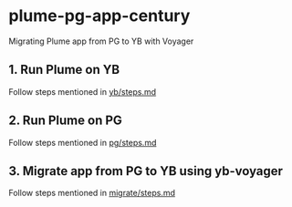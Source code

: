 # plume-pg-app-century
Migrating Plume app from PG to YB with Voyager

## 1. Run Plume on YB

Follow steps mentioned in [yb/steps.md](yb/steps.md)

## 2. Run Plume on PG

Follow steps mentioned in [pg/steps.md](pg/steps.md)

## 3. Migrate app from PG to YB using yb-voyager

Follow steps mentioned in [migrate/steps.md](migrate/steps.md)

